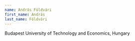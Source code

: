 ```yaml
---
name: András Földvári
first_name: András
last_name: Földvári
---
```

Budapest University of Technology and Economics, Hungary
